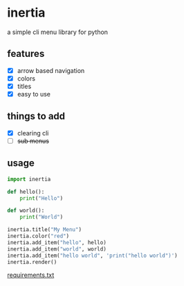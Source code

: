 # inertia
a simple cli menu library for python

## features
* [x] arrow based navigation
* [x] colors
* [x] titles
* [x] easy to use

## things to add
* [x] clearing cli
* [ ] ~~sub menus~~

## usage
```python
import inertia

def hello():
    print("Hello")

def world():
    print("World")

inertia.title("My Menu")
inertia.color("red")
inertia.add_item("hello", hello)
inertia.add_item("world", world)
inertia.add_item("hello world", 'print("hello world")')
inertia.render()
```
[requirements.txt](https://github.com/pain/inertia/blob/master/requirements.txt)
